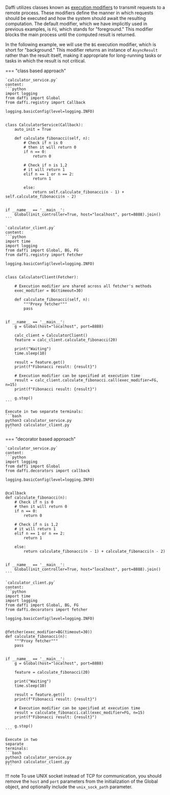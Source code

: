 Daffi utilizes classes known as [execution modifiers](../execution-modifiers.md) to transmit requests to a remote process.
These modifiers define the manner in which requests should be executed and how the system should await the resulting computation. 
The default modifier, which we have implicitly used in previous examples, is `FG`, which stands for "foreground." 
This modifier blocks the main process until the computed result is returned.

In the following example, we will use the `BG` execution modifier, which is short for "background." 
This modifier returns an instance of `AsyncResult` rather than the result itself, 
making it appropriate for long-running tasks or tasks in which the result is not critical.


=== "class based approach"

    `calculator_service.py`
    content:
    ```python
    import logging
    from daffi import Global
    from daffi.registry import Callback
    
    logging.basicConfig(level=logging.INFO)
    
    
    class CalculatorService(Callback):
        auto_init = True
    
        def calculate_fibonacci(self, n):
            # Check if n is 0
            # then it will return 0
            if n == 0:
                return 0
    
            # Check if n is 1,2
            # it will return 1
            elif n == 1 or n == 2:
                return 1
    
            else:
                return self.calculate_fibonacci(n - 1) + self.calculate_fibonacci(n - 2)
    
    
    if __name__ == '__main__':
        Global(init_controller=True, host="localhost", port=8888).join()
    ```
    
    `calculator_client.py`
    content:
    ```python
    import time
    import logging
    from daffi import Global, BG, FG
    from daffi.registry import Fetcher
    
    logging.basicConfig(level=logging.INFO)
    
    
    class CalculatorClient(Fetcher):
        
        # Execution modifier are shared across all fetcher's methods
        exec_modifier = BG(timeout=30)
    
        def calculate_fibonacci(self, n):
            """Proxy fetcher"""
            pass
    
    
    if __name__ == '__main__':
        g = Global(host="localhost", port=8888)
    
        calc_client = CalculatorClient()
        feature = calc_client.calculate_fibonacci(20)
    
        print("Waiting")
        time.sleep(10)
    
        result = feature.get()
        print(f"Fibonacci result: {result}")
    
        # Execution modifier can be specified at execution time
        result = calc_client.calculate_fibonacci.call(exec_modifier=FG, n=15)
        print(f"Fibonacci result: {result}")
    
        g.stop()
    ```
    
    Execute in two separate terminals:
    ```bash
    python3 calculator_service.py
    python3 calculator_client.py
    ```

=== "decorator based approach"

    `calculator_service.py`
    content:
    ```python
    import logging
    from daffi import Global
    from daffi.decorators import callback
    
    logging.basicConfig(level=logging.INFO)
    
    
    @callback
    def calculate_fibonacci(n):
        # Check if n is 0
        # then it will return 0
        if n == 0:
            return 0
    
        # Check if n is 1,2
        # it will return 1
        elif n == 1 or n == 2:
            return 1
    
        else:
            return calculate_fibonacci(n - 1) + calculate_fibonacci(n - 2)
    
    
    if __name__ == '__main__':
        Global(init_controller=True, host="localhost", port=8888).join()
    ```
    
    `calculator_client.py`
    content:
    ```python
    import time
    import logging
    from daffi import Global, BG, FG
    from daffi.decorators import fetcher
    
    logging.basicConfig(level=logging.INFO)
    
    
    @fetcher(exec_modifier=BG(timeout=30))
    def calculate_fibonacci(n):
        """Proxy fetcher"""
        pass
    
    
    if __name__ == '__main__':
        g = Global(host="localhost", port=8888)
    
        feature = calculate_fibonacci(20)
    
        print("Waiting")
        time.sleep(10)
    
        result = feature.get()
        print(f"Fibonacci result: {result}")
    
        # Execution modifier can be specified at execution time
        result = calculate_fibonacci.call(exec_modifier=FG, n=15)
        print(f"Fibonacci result: {result}")
    
        g.stop()
    ```
    
    Execute in two
    separate
    terminals:
    ```bash
    python3 calculator_service.py
    python3 calculator_client.py
    ```

!!! note 
    To use UNIX socket instead of TCP for communication, you should remove the `host` and `port` parameters from 
    the initialization of the Global object, and optionally include the `unix_sock_path` parameter.



